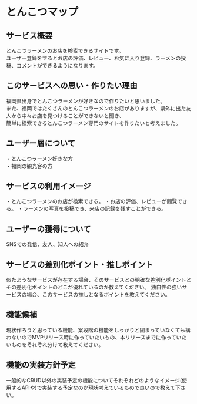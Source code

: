 # とんこつマップ

## サービス概要
とんこつラーメンのお店を検索できるサイトです。  
ユーザー登録をするとお店の評価、レビュー、お気に入り登録、ラーメンの投稿、コメントができるようになります。　　

## このサービスへの思い・作りたい理由
福岡県出身でとんこつラーメンが好きなので作りたいと思いました。  
また、福岡ではたくさんのとんこつラーメンのお店がありますが、県外に出た友人から中々お店を見つけることができないと聞き、  
簡単に検索できるとんこつラーメン専門のサイトを作りたいと考えました。

## ユーザー層について
・とんこつラーメン好きな方  
・福岡の観光客の方

## サービスの利用イメージ
・とんこつラーメンのお店が検索できる。
・お店の評価、レビューが閲覧できる。
・ラーメンの写真を投稿でき、来店の記録を残すことができる。

## ユーザーの獲得について
SNSでの発信、友人、知人への紹介

## サービスの差別化ポイント・推しポイント
似たようなサービスが存在する場合、そのサービスとの明確な差別化ポイントとその差別化ポイントのどこが優れているのか教えてください。
独自性の強いサービスの場合、このサービスの推しとなるポイントを教えてください。

## 機能候補
現状作ろうと思っている機能、案段階の機能をしっかりと固まっていなくても構わないのでMVPリリース時に作っていたいもの、本リリースまでに作っていたいものをそれぞれ分けて教えてください。

## 機能の実装方針予定
一般的なCRUD以外の実装予定の機能についてそれぞれどのようなイメージ(使用するAPIや)で実装する予定なのか現状考えているもので良いので教えて下さい。


